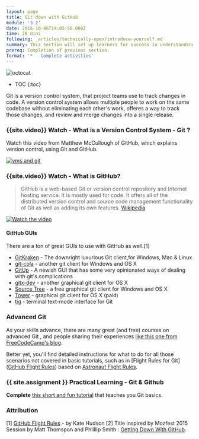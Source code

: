 ```yaml
---
layout: page
title: Git'down with GitHub
module: '3.2'
date: 2016-10-06T14:05:56.000Z
time: 20 mins
following: _articles/technically-open/introduce-yourself.md
summary: This section will set up learners for success in understanding version control with Git and GitHub.
prereq: Completion of previous section.
format: '*   Complete activities'
---
```

![octocat]({{site.baseurl}}/img/octocat.jpg)

* TOC
{:toc}

Git is a version control system, that project teams use to track changes in code.  A version control system allows multiple people to work on the same codebase without eliminating each other's work, offeres a way to track those changes, and review and merge changes into a single release.

### {{site.video}} Watch - What is a Version Control System - Git ?

Watch this video from Matthew McCullough of GitHub, which explains version control, using Git and GitHub.

[![vms and git]({{site.baseurl}}/img/git.png)](https://vimeo.com/41027679 "Git Basics - Click to Watch!")

### {{site.video}} Watch - What is GitHub?

> GitHub is a web-based Git or version control repository and Internet hosting service. It is mostly used for code. It offers all of the distributed version control and source code management functionality of Git as well as adding its own features.  [Wikipedia](https://en.wikipedia.org/wiki/GitHub)

[![Watch the video](https://img.youtube.com/vi/w3jLJU7DT5E/0.jpg)](https://www.youtube.com/watch?v=w3jLJU7DT5E)

#### GitHub GUIs

There are a ton of great GUIs to use with GitHub as well.[1]

* [GitKraken](https://www.gitkraken.com/) - The downright luxurious Git client,for Windows, Mac & Linux
* [git-cola](https://git-cola.github.io/) - another git client for Windows and OS X
* [GitUp](https://github.com/git-up/GitUp) - A newish GUI that has some very opinionated ways of dealing with git's complications
* [gitx-dev](https://rowanj.github.io/gitx/) - another graphical git client for OS X
* [Source Tree](https://www.sourcetreeapp.com/) - a free graphical git client for Windows and OS X
* [Tower](http://www.git-tower.com/) - graphical git client for OS X (paid)
* [tig](https://jonas.github.io/tig/) - terminal text-mode interface for Git

### Advanced Git

As your skills advance, there are many great (and free) courses on advanced Git , and people sharing their experiences [like this one from FreeCodeCamp's blog](https://medium.freecodecamp.org/git-cheat-sheet-and-best-practices-c6ce5321f52).

Better yet, you'll find detailed instructions for what to do for all those scenarios not covered in basic tutorials, such as in [Flight Rules for Git]([GitHub Flight Rules](https://github.com/k88hudson/git-flight-rules)) based on [Astronaut Flight Rules](http://www.jsc.nasa.gov/news/columbia/fr_generic.pdf).

### {{ site.assignment }} Practical Learning -  Git & Github

**Complete** [this short and fun tutorial](https://try.github.io/levels/1/challenges/1) that teaches you Git basics.

### Attribution

[1] [GitHub Flight Rules](https://github.com/k88hudson/git-flight-rules) - by Kate Hudson
[2] Title inspired by Mozfest 2015 Session by Matt Thomspon and Phlillip Smith : [Getting Down With GitHub](https://github.com/mozilla/mozfest-program/issues/325).
